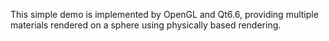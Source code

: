 This simple demo is implemented by OpenGL and Qt6.6, providing multiple materials rendered on a sphere using physically based rendering.